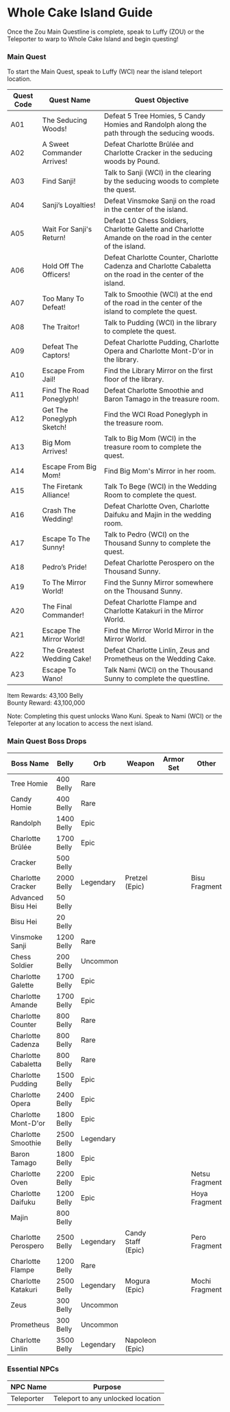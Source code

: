# Whole Cake Island Guide

Once the Zou Main Questline is complete, speak to Luffy (ZOU) or the Teleporter to warp to Whole Cake Island and begin questing!

### Main Quest

To start the Main Quest, speak to Luffy (WCI) near the island teleport location.

| Quest Code| Quest Name                | Quest Objective|
|-----------|-----------                |-----------|
| A01       | The Seducing Woods!       |Defeat 5 Tree Homies, 5 Candy Homies and Randolph along the path through the seducing woods.|
| A02       | A Sweet Commander Arrives!|Defeat Charlotte Brûlée and Charlotte Cracker in the seducing woods by Pound.|
| A03       | Find Sanji!               |Talk to Sanji (WCI) in the clearing by the seducing woods to complete the quest.|
| A04       | Sanji’s Loyalties!        |Defeat Vinsmoke Sanji on the road in the center of the island.|
| A05       | Wait For Sanji's Return!  |Defeat 10 Chess Soldiers, Charlotte Galette and Charlotte Amande on the road in the center of the island.|
| A06       | Hold Off The Officers!    |Defeat Charlotte Counter, Charlotte Cadenza and Charlotte Cabaletta on the road in the center of the island.|
| A07       | Too Many To Defeat!       |Talk to Smoothie (WCI) at the end of the road in the center of the island to complete the quest.|
| A08       | The Traitor!              |Talk to Pudding (WCI) in the library to complete the quest.|
| A09       | Defeat The Captors!       |Defeat Charlotte Pudding, Charlotte Opera and Charlotte Mont-D'or in the library.|
| A10       | Escape From Jail!         |Find the Library Mirror on the first floor of the library.|
| A11       | Find The Road Poneglyph!  |Defeat Charlotte Smoothie and Baron Tamago in the treasure room.|
| A12       | Get The Poneglyph Sketch! |Find the WCI Road Poneglyph in the treasure room.|
| A13       | Big Mom Arrives!          |Talk to Big Mom (WCI) in the treasure room to complete the quest.|
| A14       | Escape From Big Mom!      |Find Big Mom's Mirror in her room.|
| A15       | The Firetank Alliance!    |Talk To Bege (WCI) in the Wedding Room to complete the quest.|
| A16       | Crash The Wedding!        |Defeat Charlotte Oven, Charlotte Daifuku and Majin in the wedding room.|
| A17       | Escape To The Sunny!      |Talk to Pedro (WCI) on the Thousand Sunny to complete the quest.|
| A18       | Pedro’s Pride!            |Defeat Charlotte Perospero on the Thousand Sunny.|
| A19       | To The Mirror World!      |Find the Sunny Mirror somewhere on the Thousand Sunny.|
| A20       | The Final Commander!      |Defeat Charlotte Flampe and Charlotte Katakuri in the Mirror World.|
| A21       | Escape The Mirror World!  |Find the Mirror World Mirror in the Mirror World.|
| A22       | The Greatest Wedding Cake!|Defeat Charlotte Linlin, Zeus and Prometheus on the Wedding Cake.|
| A23       | Escape To Wano!           |Talk Nami (WCI) on the Thousand Sunny to complete the questline.|


Item Rewards: 43,100 Belly<br>
Bounty Reward: 43,100,000

Note: Completing this quest unlocks Wano Kuni. Speak to Nami (WCI) or the Teleporter at any location to access the next island.

### Main Quest Boss Drops

| Boss Name             | Belly      | Orb      | Weapon               | Armor Set | Other         |
|-----------            |----------- |--------  |-----------           |-----------|-----------    |
| Tree Homie            | 400 Belly  | Rare     |                      |           |               |
| Candy Homie           | 400 Belly  | Rare     |                      |           |               |
| Randolph              | 1400 Belly | Epic     |                      |           |               |
| Charlotte Brûlée      | 1700 Belly | Epic     |                      |           |               |
| Cracker               | 500 Belly  |          |                      |           |               |
| Charlotte Cracker     | 2000 Belly | Legendary| Pretzel (Epic)       |           | Bisu Fragment |
| Advanced Bisu Hei     | 50 Belly   |          |                      |           |               |
| Bisu Hei              | 20 Belly   |          |                      |           |               |
| Vinsmoke Sanji        | 1200 Belly | Rare     |                      |           |               |
| Chess Soldier         | 200 Belly  | Uncommon |                      |           |               |
| Charlotte Galette     | 1700 Belly | Epic     |                      |           |               |
| Charlotte Amande      | 1700 Belly | Epic     |                      |           |               |
| Charlotte Counter     | 800 Belly  | Rare     |                      |           |               |
| Charlotte Cadenza     | 800 Belly  | Rare     |                      |           |               |
| Charlotte Cabaletta   | 800 Belly  | Rare     |                      |           |               |
| Charlotte Pudding     | 1500 Belly | Epic     |                      |           |               |
| Charlotte Opera       | 2400 Belly | Epic     |                      |           |               |
| Charlotte Mont-D'or   | 1800 Belly | Epic     |                      |           |               |
| Charlotte Smoothie    | 2500 Belly | Legendary|                      |           |               |
| Baron Tamago          | 1800 Belly | Epic     |                      |           |               |
| Charlotte Oven        | 2200 Belly | Epic     |                      |           | Netsu Fragment|
| Charlotte Daifuku     | 1200 Belly | Epic     |                      |           | Hoya Fragment |
| Majin                 | 800 Belly  |          |                      |           |               |
| Charlotte Perospero   | 2500 Belly | Legendary| Candy Staff (Epic)   |           | Pero Fragment |
| Charlotte Flampe      | 1200 Belly | Rare     |                      |           |               |
| Charlotte Katakuri    | 2500 Belly | Legendary| Mogura (Epic)        |           | Mochi Fragment|
| Zeus                  | 300 Belly  | Uncommon |                      |           |               |
| Prometheus            | 300 Belly  | Uncommon |                      |           |               |
| Charlotte Linlin      | 3500 Belly | Legendary| Napoleon (Epic)      |           |               |

### Essential NPCs

| NPC Name         | Purpose                                    |
|-------------     |-----------                                 |
| Teleporter       | Teleport to any unlocked location          |